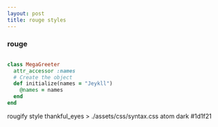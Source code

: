 ```yaml
---
layout: post
title: rouge styles
---
```


### rouge

```ruby

class MegaGreeter
  attr_accessor :names
  # Create the object
  def initialize(names = "Jeykll")
    @names = names
  end
end
```

rougify style thankful_eyes > ./assets/css/syntax.css
atom dark #1d1f21